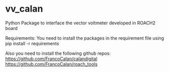 # vv_calan
Python Package to interface the vector voltmeter developed in ROACH2 board


Requirements:
You need to install the packages in the requirement file using
    pip install -r requirements


Also you need to install the following github repos:
 https://github.com/FrancoCalan/calandigital  
https://github.com/FrancoCalan/roach_tools
